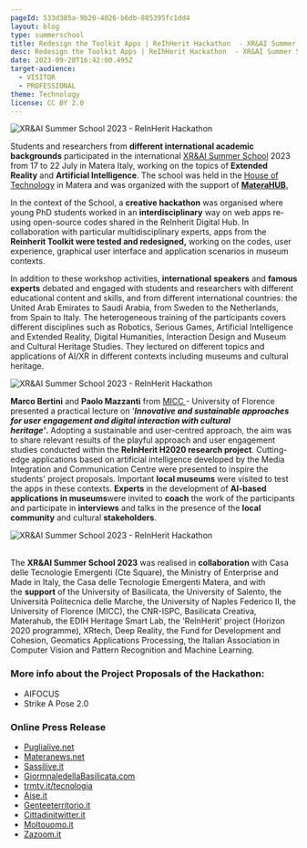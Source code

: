 ```yaml
---
pageId: 533d385a-9b20-4026-b6db-805395fc1dd4
layout: blog
type: summerschool
title: Redesign the Toolkit Apps | ReIhHerit Hackathon  - XR&AI Summer School
desc: Redesign the Toolkit Apps | ReIhHerit Hackathon  - XR&AI Summer School
date: 2023-09-28T16:42:00.495Z
target-audience:
  - VISITOR
  - PROFESSIONAL
theme: Technology
license: CC BY 2.0
---
```

![XR&AI Summer School 2023 - ReInHerit Hackathon ](https://ucarecdn.com/c6b4b5cb-c7ab-4c8f-989b-178242da9cbb/ "XR&AI Summer School 2023 - ReInHerit Hackathon ")

Students and researchers from **different international academic backgrounds** participated in the international [XR&AI Summer School](https://xrsalento.it/xrai-summer-school-2023/) 2023 from 17 to 22 July in Matera Italy, working on the topics of **Extended Reality** and **Artificial Intelligence**. The school was held in the [House of Technology](https://ctematera.it) in Matera and was organized with the support of [**MateraHUB**.](https://www.materahub.com)

In the context of the School, a **creative hackathon** was organised where young PhD students worked in an **interdisciplinary** way on web apps re-using open-source codes shared in the ReInherit Digital Hub.  In collaboration with particular multidisciplinary experts, apps from the **Reinherit Toolkit were tested and redesigned,** working on the codes, user experience, graphical user interface and application scenarios in museum contexts.

In addition to these workshop activities, **international** **speakers** and **famous experts** debated and engaged with students and researchers with different educational content and skills, and from different international countries: the United Arab Emirates to Saudi Arabia, from Sweden to the Netherlands, from Spain to Italy. The heterogeneous training of the participants covers different disciplines such as Robotics, Serious Games, Artificial Intelligence and Extended Reality, Digital Humanities, Interaction Design and Museum and Cultural Heritage Studies.  They lectured on different topics and applications of AI/XR in different contexts including museums and cultural heritage. 

![XR&AI Summer School 2023 - ReInHerit Hackathon ](https://ucarecdn.com/fc989538-123b-4576-8578-a1a77f8a6a57/ "XR&AI Summer School 2023 - ReInHerit Hackathon ")

**Marco Bertini** and **Paolo Mazzanti** from [MICC ](http://www.micc.unifi.it)- University of Florence presented a practical lecture on '***Innovative and sustainable approaches for user engagement and digital interaction with cultural heritage'*.** Adopting a sustainable and user-centred approach, the aim was to share relevant results of the playful approach and user engagement studies conducted within the **ReInHerit H2020 research project**. Cutting-edge applications based on artificial intelligence developed by the Media Integration and Communication Centre were presented to inspire the students' project proposals. Important **local museums** were visited to test the apps in these contexts. **Experts** in the development of **AI-based applications in museums**were invited to **coach** the work of the participants and participate in **interviews** and talks in the presence of the **local community** and cultural **stakeholders**.

![XR&AI Summer School 2023 - ReInHerit Hackathon ](https://ucarecdn.com/28fef69e-9443-414e-aeb3-4cdd258a699d/ "XR&AI Summer School 2023 - ReInHerit Hackathon ")

\
The **XR&AI Summer School 2023** was realised in **collaboration** with Casa delle Tecnologie Emergenti (Cte Square), the Ministry of Enterprise and Made in Italy, the Casa delle Tecnologie Emergenti Matera, and with the **support** of the University of Basilicata, the University of Salento, the Università Politecnica delle Marche, the University of Naples Federico II, the University of Florence (MICC), the CNR-ISPC, Basilicata Creativa, Materahub, the EDIH Heritage Smart Lab, the 'ReInHerit' project (Horizon 2020 programme), XRtech, Deep Reality, the Fund for Development and Cohesion, Geomatics Applications Processing, the Italian Association in Computer Vision and Pattern Recognition and Machine Learning.

### More info about the Project Proposals of the Hackathon:

* AIFOCUS
* Strike A Pose 2.0

### **Online Press Release**

* [Puglialive.net](https://www.puglialive.net/cte-matera-conclusa-nella-citta-dei-sassi-la-sesta-edizione-di-extended-reality-and-artificial-intelligence-international-summer-school-2023/)
* [Materanews.net](https://www.materanews.net/a-matera-studenti-e-ricercatori-da-tutto-il-mondo-ecco-le-foto/)
* [Sassilive.it](https://www.sassilive.it/economia/lavoro/extended-reality-and-artificial-intelligence-international-summer-school-2023-6-edizione-alla-casa-delle-tecnologie-emergenti-di-matera-report-e-foto/)
* [GiormnaledellaBasilicata.com](https://www.giornaledibasilicata.com/2023/07/alla-cte-matera-si-e-tenuta-la-sesta.html)
* [trmtv.it/tecnologia](https://www.trmtv.it/tecnologia/2023_07_24/386978.html?fbclid=IwAR0bnZPlckDJQ1WRNZtGANgvf3KZo0r8w6IbTs4Njvp3PgpoknN_eIAQqkk) 
* [Aise.it](https://www.aise.it/ambiente-e-ricerca/extended-reality-and-ai-international-summer-school-2023-a-matera-la-sesta-edizione-/193228/2)
* [Genteeterritorio.it](https://www.genteeterritorio.it/conclusa-alla-cte-matera-la-extended-reality-and-artificial-intelligence/)
* [Cittadinitwitter.it](https://cittadiniditwitter.it/news/alla-cte-matera-si-e-tenuta-la-sesta-edizione-di-extended-reality-and-artificial-intelligence-international-summer-school-2023/)
* [Moltouomo.it](https://www.moltouomo.it/uomo-cultura-societa/intelligenza-artificiale-e-realta-estesa-la-citta-di-matera-splendida-cornice-allevento-internazionale/)
* [Zazoom.it](https://www.zazoom.it/2023-07-24/intelligenza-artificiale-e-realta-estesa-la-citta-di-matera-splendida-cornice-allevento-internazionale/13258528/)